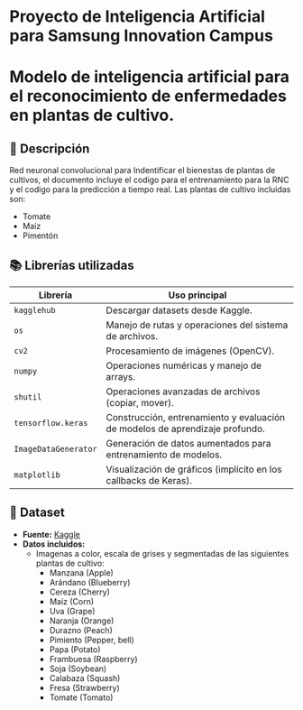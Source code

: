 # Proyecto de Inteligencia Artificial para Samsung Innovation Campus

# Modelo de inteligencia artificial para el reconocimiento de enfermedades en plantas de cultivo.


## 📌 Descripción
Red neuronal convolucional para Indentificar el bienestas de plantas de cultivos, el documento incluye el codigo para el entrenamiento para la RNC y 
el codigo para la predicción a tiempo real. Las plantas de cultivo incluidas son:

- Tomate
- Maíz
- Pimentón

## 📚 Librerías utilizadas  
| Librería                | Uso principal                                                                 |
|-------------------------|------------------------------------------------------------------------------|
| `kagglehub`            | Descargar datasets desde Kaggle.                                            |
| `os`                   | Manejo de rutas y operaciones del sistema de archivos.                      |
| `cv2`                  | Procesamiento de imágenes (OpenCV).                                         |
| `numpy`                | Operaciones numéricas y manejo de arrays.                                   |
| `shutil`               | Operaciones avanzadas de archivos (copiar, mover).                          |
| `tensorflow.keras`     | Construcción, entrenamiento y evaluación de modelos de aprendizaje profundo.|
| `ImageDataGenerator`    | Generación de datos aumentados para entrenamiento de modelos.               |
| `matplotlib`           | Visualización de gráficos (implícito en los callbacks de Keras).            |

## 📂 Dataset
- **Fuente:** [Kaggle](https://www.kaggle.com/datasets/abdallahalidev/plantvillage-dataset) 
- **Datos incluidos:**
  - Imagenas a color, escala de grises y segmentadas de las siguientes plantas de cultivo:
    - Manzana (Apple)
    - Arándano (Blueberry)
    - Cereza (Cherry)
    - Maíz (Corn)
    - Uva (Grape)
    - Naranja (Orange)
    - Durazno (Peach)
    - Pimiento (Pepper, bell)
    - Papa (Potato)
    - Frambuesa (Raspberry)
    - Soja (Soybean)
    - Calabaza (Squash)
    - Fresa (Strawberry)
    - Tomate (Tomato)
